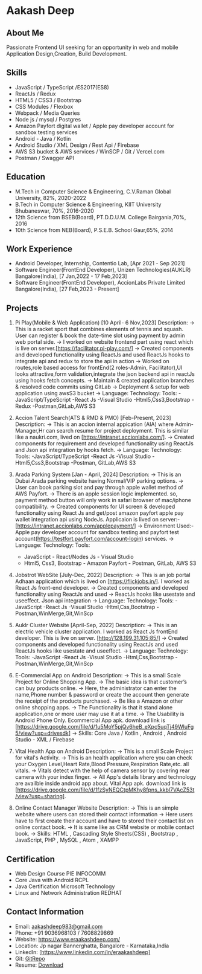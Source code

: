 # Aakash Deep

## About Me
Passionate Frontend UI seeking for an opportunity in web and mobile Application Design,Creation, Build Development.

## Skills
- JavaScript / TypeScript /ES2017(ES8)
- ReactJs / Redux
- HTML5 / CSS3 / Bootstrap
- CSS Modules / Flexbox
- Webpack / Media Queries
- Node js / mysql / Postgres
- Amazon Payfort digital wallet / Apple pay developer account for sandbox testing services
- Android - Java / Kotlin
- Android Studio / XML Design / Rest Api / Firebase
- AWS S3 bucket & AWS services / WinSCP / Git / Vercel.com
- Postman / Swagger API

## Education
- M.Tech in Computer Science & Engineering, C.V.Raman Global University, 82%, 2020-2022
- B.Tech in Computer Science & Engineering, KIIT University Bhubaneswar, 70%, 2016-2020
- 12th Science from BSEB(Board), PT.D.D.U.M. College Bairgania,70%, 2016
- 10th Science from NEB(Board), P.S.E.B. School Gaur,65%, 2014

## Work Experience
- Android Developer, Internship, Contentio Lab, [Apr 2021 - Sep 2021]
- Software Engineer(FrontEnd Developer), Unizen Technologies(AUKLR) Bangalore(India), [7 Jan,2022 - 17 Feb,2023]
- Software Engineer(FrontEnd Developer), AccionLabs Private Limited Bangalore(India), [27 Feb,2023 - Present]

## Projects
1. Pi Play(Mobile & Web Application) [10 April- 6 Nov,2023]
   Description:
   -> This is a racket sport that combines elements of tennis and squash. User can register & book the date-time slot using payment by admin web portal side.
   -> I worked on website frontend part using react which is live on server.[https://facilitator.pi-play.com/]
   -> Created components and developed functionality using ReactJs and used ReactJs hooks to integrate api and redux to store the api in action
   -> Worked on routes,role based access for frontEnd(2 roles-Admin, Facilitator),UI looks attractive,form validation,integrate the json backend api in reactJs using hooks 
     fetch concepts.
   -> Maintain & created application branches & resolved code commits using GitLab
   -> Deployment & setup for web application using awsS3 bucket
   -> Language:                  Technology:      Tools:
     -JavaScript/TypeScript      -React Js         -Visual Studio
     -Html5,Css3,Bootstrap      -Redux            -Postman,GitLab,AWS S3

2. Accion Talent Search(ATS & RMD & PMO) [Feb-Present, 2023]
   Description:
   -> This is an accion internal appication (AIA) where Admin- Manager,Hr can search resume for project deployment. This is similar like a naukri.com, lived on 
      [https://intranet.accionlabs.com/].
   -> Created components for requirement and developed functionality using ReactJs and Json api integration by hooks fetch.
   -> Language:                 Technology:   Tools:
      -JavaScript/TypeScript     -React Js     -Visual Studio
      -Html5,Css3,Bootstrap                    -Postman, GitLab,AWS S3

3. Arada Parking System [Jan - April, 2024]
   Description:
   -> This is an Dubai Arada parking website having Normal/VIP parking options.
   -> User can book parking slot and pay through apple wallet method of AWS Payfort.
   -> There is an apple session logic implemented. so, payment method button will only work in safari browser of mac/iphone compatibility.
   -> Created components for UI screen & developed functionality using React Js and get/post amazon payfort apple pay wallet integration api using NodeJs.
      Applicaion is lived on server:- [https://intranet.accionlabs.com/applepayment/]
   -> Environment Used:- Apple pay developer account for sandbox testing and payfort test account(https://testfort.payfort.com/account-login) services.
   -> Language:                 Technology:         Tools:
      - JavaScript              - React/Nodes Js    - Visual Studio
      - Html5, Css3, Bootstrap  - Amazon Payfort    - Postman, GitLab, AWS S3

4. Jobstrot WebSite [July-Dec, 2022]
   Description:
   -> This is an job portal Adhaan application which is lived on [https://flickjobs.in/]. I worked as React Js front-end developer.
   -> Created components and developed functionality using ReactJs and used
   -> ReactJs hooks like usestate and useeffect. Json api integration
   -> Language:               Technology:     Tools:
      -JavaScript              -React Js       -Visual Studio
      -Html,Css,Bootstrap                      -Postman,WinMerge,Git,WinScp
   
5. Auklr Cluster Website [April-Sep, 2022]
   Description:
   -> This is an electric vehicle cluster application. I worked as React Js frontEnd developer. This is live on server. [http://128.199.31.105:85/]
   -> Created components and developed functionality using ReactJs and used ReactJs hooks like usestate and useeffect.
   -> Language:               Technology:     Tools:
      -JavaScript              -React Js       -Visual Studio
      -Html,Css,Bootstrap                      -Postman,WinMerge,Git,WinScp
   
6. E-Commercial App on Android
   Description:
   -> This is a small Scale Project for Online Shopping App.
   -> The basic idea is that customer’s can buy products online.
   -> Here, the administrator can enter the name,Phone number & password or create the account then generate the receipt of the products purchased. 
   -> Be like a Amazon or other online shopping apps.
   -> The Functionality is that it stand alone application,one or more user may use it at a time.
   -> The Usability is Android Phone Only. Ecommercial App apk. download link is [https://drive.google.com/file/d/1u5MoY5pjQv6heB_eXpc5uqTj49WluFg5/view?usp=drivesdk]
   -> Skills: Core Java / Kotlin , Android , Android Studio - XML / Firebase

7. Vital Health App on Android
   Description:
    -> This is a small Scale Project for vital's Activity.
    -> This is an health application where you can check your Oxygen Level,Heart Rate,Blood Pressure,Respiration Rate,etc. all vitals.
    -> Vitals detect with the help of camera sensor by covering rear camera with your index finger.
    -> All App's details library and technology are availble inside android app about. Vital App apk. download link is 
       [https://drive.google.com/file/d/1fzSyNEQCtpMKhy8fpns_kkbl7VAcZ53t/view?usp=sharing].
   
8. Online Contact Manager Website
   Description:
   -> This is an simple website where users can stored their contact information
   -> Here users have to first create their account and have to stored their contact list on online contact book.
   -> It is same like as CRM website or mobile contact book.
   -> Skills: HTML , Cascading Style Sheets(CSS) , Bootstrap , JavaScript, PHP , MySQL , Atom , XAMPP

## Certification
- Web Design Course PIE INFOCOMM
- Core Java with Android RCPL
- Java Certification Microsoft Technology
- Linux and Network Administration REDHAT

## Contact Information
- Email: aakashdeep983@gmail.com
- Phone: +91 9036968103 / 7608829869
- Website: https://www.eraakashdeep.com/
- Location: Jp nagar Bannerghatta, Bangalore - Karnataka,India
- LinkedIn: [https://www.linkedin.com/in/eraakashdeep]
- Git: [GitRepo](https://github.com/eraakashdeep)
- Resume: [Download](https://drive.google.com/file/d/1F82PRw9IzWlvJGLBekMicCOPibEs-76X/view?usp=sharing)
